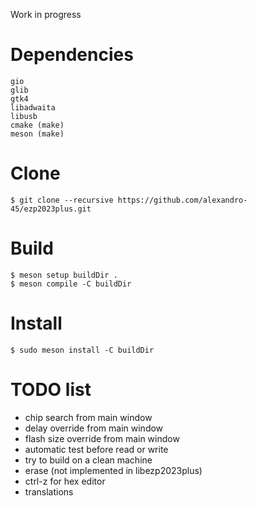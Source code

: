 Work in progress

# Dependencies

    gio
    glib
    gtk4
    libadwaita
    libusb
    cmake (make)
    meson (make)

# Clone

    $ git clone --recursive https://github.com/alexandro-45/ezp2023plus.git

# Build

    $ meson setup buildDir .
    $ meson compile -C buildDir

# Install

    $ sudo meson install -C buildDir

# TODO list
- chip search from main window
- delay override from main window
- flash size override from main window
- automatic test before read or write
- try to build on a clean machine
- erase (not implemented in libezp2023plus)
- ctrl-z for hex editor
- translations